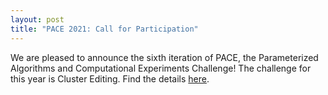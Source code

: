 ```yaml
---
layout: post
title: "PACE 2021: Call for Participation"
---
```


We are pleased to announce the sixth iteration of PACE, the Parameterized Algorithms and Computational Experiments Challenge!
The challenge for this year is Cluster Editing.
Find the details [here](/2021).
